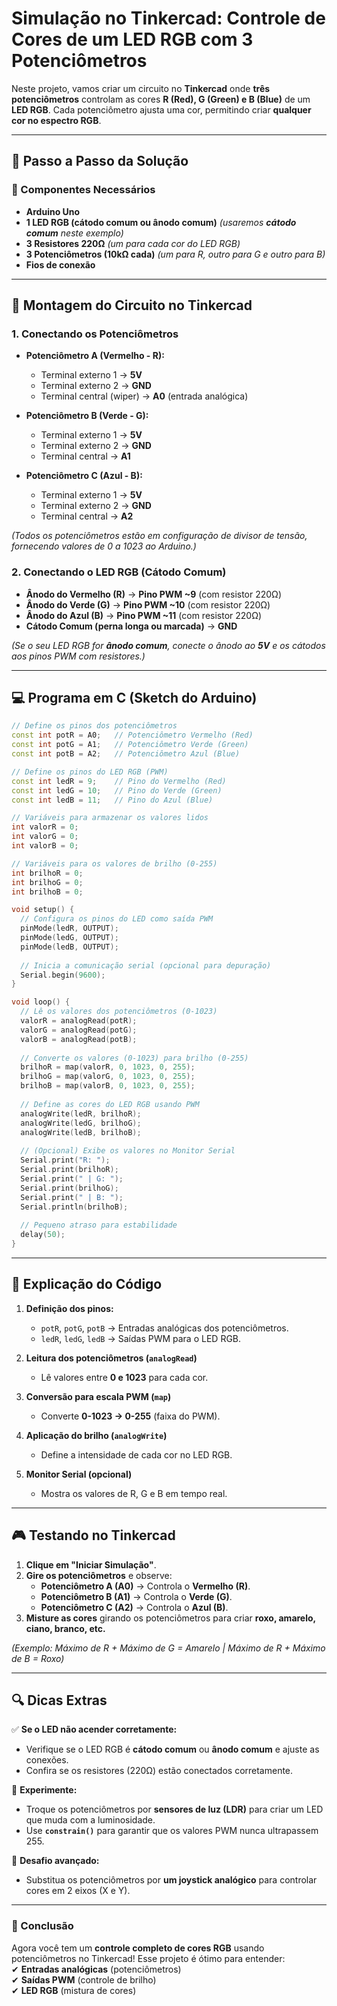 # **Simulação no Tinkercad: Controle de Cores de um LED RGB com 3 Potenciômetros**  

Neste projeto, vamos criar um circuito no **Tinkercad** onde **três potenciômetros** controlam as cores **R (Red), G (Green) e B (Blue)** de um **LED RGB**. Cada potenciômetro ajusta uma cor, permitindo criar **qualquer cor no espectro RGB**.  

---

## **🔧 Passo a Passo da Solução**  

### **📌 Componentes Necessários**  
- **Arduino Uno**  
- **1 LED RGB (cátodo comum ou ânodo comum)** *(usaremos **cátodo comum** neste exemplo)*  
- **3 Resistores 220Ω** *(um para cada cor do LED RGB)*  
- **3 Potenciômetros (10kΩ cada)** *(um para R, outro para G e outro para B)*  
- **Fios de conexão**  

---

## **🔌 Montagem do Circuito no Tinkercad**  

### **1. Conectando os Potenciômetros**  
- **Potenciômetro A (Vermelho - R):**  
  - Terminal externo 1 → **5V**  
  - Terminal externo 2 → **GND**  
  - Terminal central (wiper) → **A0** (entrada analógica)  

- **Potenciômetro B (Verde - G):**  
  - Terminal externo 1 → **5V**  
  - Terminal externo 2 → **GND**  
  - Terminal central → **A1**  

- **Potenciômetro C (Azul - B):**  
  - Terminal externo 1 → **5V**  
  - Terminal externo 2 → **GND**  
  - Terminal central → **A2**  

*(Todos os potenciômetros estão em configuração de divisor de tensão, fornecendo valores de 0 a 1023 ao Arduino.)*  

### **2. Conectando o LED RGB (Cátodo Comum)**  
- **Ânodo do Vermelho (R)** → **Pino PWM ~9** (com resistor 220Ω)  
- **Ânodo do Verde (G)** → **Pino PWM ~10** (com resistor 220Ω)  
- **Ânodo do Azul (B)** → **Pino PWM ~11** (com resistor 220Ω)  
- **Cátodo Comum (perna longa ou marcada)** → **GND**  

*(Se o seu LED RGB for **ânodo comum**, conecte o ânodo ao **5V** e os cátodos aos pinos PWM com resistores.)*  

---

## **💻 Programa em C (Sketch do Arduino)**  

```cpp
// Define os pinos dos potenciômetros
const int potR = A0;   // Potenciômetro Vermelho (Red)
const int potG = A1;   // Potenciômetro Verde (Green)
const int potB = A2;   // Potenciômetro Azul (Blue)

// Define os pinos do LED RGB (PWM)
const int ledR = 9;    // Pino do Vermelho (Red)
const int ledG = 10;   // Pino do Verde (Green)
const int ledB = 11;   // Pino do Azul (Blue)

// Variáveis para armazenar os valores lidos
int valorR = 0;
int valorG = 0;
int valorB = 0;

// Variáveis para os valores de brilho (0-255)
int brilhoR = 0;
int brilhoG = 0;
int brilhoB = 0;

void setup() {
  // Configura os pinos do LED como saída PWM
  pinMode(ledR, OUTPUT);
  pinMode(ledG, OUTPUT);
  pinMode(ledB, OUTPUT);
  
  // Inicia a comunicação serial (opcional para depuração)
  Serial.begin(9600);
}

void loop() {
  // Lê os valores dos potenciômetros (0-1023)
  valorR = analogRead(potR);
  valorG = analogRead(potG);
  valorB = analogRead(potB);
  
  // Converte os valores (0-1023) para brilho (0-255)
  brilhoR = map(valorR, 0, 1023, 0, 255);
  brilhoG = map(valorG, 0, 1023, 0, 255);
  brilhoB = map(valorB, 0, 1023, 0, 255);
  
  // Define as cores do LED RGB usando PWM
  analogWrite(ledR, brilhoR);
  analogWrite(ledG, brilhoG);
  analogWrite(ledB, brilhoB);
  
  // (Opcional) Exibe os valores no Monitor Serial
  Serial.print("R: ");
  Serial.print(brilhoR);
  Serial.print(" | G: ");
  Serial.print(brilhoG);
  Serial.print(" | B: ");
  Serial.println(brilhoB);
  
  // Pequeno atraso para estabilidade
  delay(50);
}
```

---

## **📝 Explicação do Código**  

1. **Definição dos pinos:**  
   - `potR`, `potG`, `potB` → Entradas analógicas dos potenciômetros.  
   - `ledR`, `ledG`, `ledB` → Saídas PWM para o LED RGB.  

2. **Leitura dos potenciômetros (`analogRead`)**  
   - Lê valores entre **0 e 1023** para cada cor.  

3. **Conversão para escala PWM (`map`)**  
   - Converte **0-1023 → 0-255** (faixa do PWM).  

4. **Aplicação do brilho (`analogWrite`)**  
   - Define a intensidade de cada cor no LED RGB.  

5. **Monitor Serial (opcional)**  
   - Mostra os valores de R, G e B em tempo real.  

---

## **🎮 Testando no Tinkercad**  

1. **Clique em "Iniciar Simulação"**.  
2. **Gire os potenciômetros** e observe:  
   - **Potenciômetro A (A0)** → Controla o **Vermelho (R)**.  
   - **Potenciômetro B (A1)** → Controla o **Verde (G)**.  
   - **Potenciômetro C (A2)** → Controla o **Azul (B)**.  
3. **Misture as cores** girando os potenciômetros para criar **roxo, amarelo, ciano, branco, etc.**  

*(Exemplo: Máximo de R + Máximo de G = Amarelo | Máximo de R + Máximo de B = Roxo)*  

---

## **🔍 Dicas Extras**  

✅ **Se o LED não acender corretamente:**  
- Verifique se o LED RGB é **cátodo comum** ou **ânodo comum** e ajuste as conexões.  
- Confira se os resistores (220Ω) estão conectados corretamente.  

🎨 **Experimente:**  
- Troque os potenciômetros por **sensores de luz (LDR)** para criar um LED que muda com a luminosidade.  
- Use **`constrain()`** para garantir que os valores PWM nunca ultrapassem 255.  

🚀 **Desafio avançado:**  
- Substitua os potenciômetros por **um joystick analógico** para controlar cores em 2 eixos (X e Y).  

---

### **🎯 Conclusão**  
Agora você tem um **controle completo de cores RGB** usando potenciômetros no Tinkercad! Esse projeto é ótimo para entender:  
✔ **Entradas analógicas** (potenciômetros)  
✔ **Saídas PWM** (controle de brilho)  
✔ **LED RGB** (mistura de cores)  
